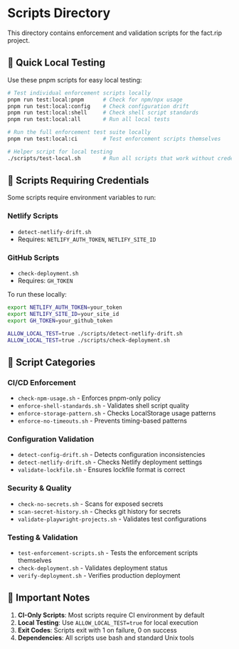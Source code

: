 # Scripts Directory

This directory contains enforcement and validation scripts for the fact.rip project.

## 🏃 Quick Local Testing

Use these pnpm scripts for easy local testing:

```bash
# Test individual enforcement scripts locally
pnpm run test:local:pnpm      # Check for npm/npx usage
pnpm run test:local:config    # Check configuration drift
pnpm run test:local:shell     # Check shell script standards
pnpm run test:local:all       # Run all local tests

# Run the full enforcement test suite locally
pnpm run test:local:ci        # Test enforcement scripts themselves

# Helper script for local testing
./scripts/test-local.sh       # Run all scripts that work without credentials
```

## 🔐 Scripts Requiring Credentials

Some scripts require environment variables to run:

### Netlify Scripts
- `detect-netlify-drift.sh`
- Requires: `NETLIFY_AUTH_TOKEN`, `NETLIFY_SITE_ID`

### GitHub Scripts  
- `check-deployment.sh`
- Requires: `GH_TOKEN`

To run these locally:
```bash
export NETLIFY_AUTH_TOKEN=your_token
export NETLIFY_SITE_ID=your_site_id
export GH_TOKEN=your_github_token

ALLOW_LOCAL_TEST=true ./scripts/detect-netlify-drift.sh
ALLOW_LOCAL_TEST=true ./scripts/check-deployment.sh
```

## 📝 Script Categories

### CI/CD Enforcement
- `check-npm-usage.sh` - Enforces pnpm-only policy
- `enforce-shell-standards.sh` - Validates shell script quality
- `enforce-storage-pattern.sh` - Checks LocalStorage usage patterns
- `enforce-no-timeouts.sh` - Prevents timing-based patterns

### Configuration Validation
- `detect-config-drift.sh` - Detects configuration inconsistencies
- `detect-netlify-drift.sh` - Checks Netlify deployment settings
- `validate-lockfile.sh` - Ensures lockfile format is correct

### Security & Quality
- `check-no-secrets.sh` - Scans for exposed secrets
- `scan-secret-history.sh` - Checks git history for secrets
- `validate-playwright-projects.sh` - Validates test configurations

### Testing & Validation
- `test-enforcement-scripts.sh` - Tests the enforcement scripts themselves
- `check-deployment.sh` - Validates deployment status
- `verify-deployment.sh` - Verifies production deployment

## 🚨 Important Notes

1. **CI-Only Scripts**: Most scripts require CI environment by default
2. **Local Testing**: Use `ALLOW_LOCAL_TEST=true` for local execution
3. **Exit Codes**: Scripts exit with 1 on failure, 0 on success
4. **Dependencies**: All scripts use bash and standard Unix tools